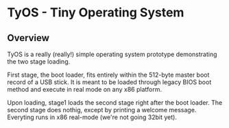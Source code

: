 #  TyOS - Tiny Operating System

##  Overview
<p>TyOS is a really (really!) simple operating system prototype demonstrating
 the two stage loading.
</p>
<p>First stage, the boot loader, fits entirely within
 the 512-byte master boot record of a USB stick. It is meant to be loaded
 through legacy BIOS boot method and execute in real mode on any x86 platform.
</p>
<p>Upon loading, stage1 loads the second stage right after the boot loader.
 The second stage does nothig, except by printing a welcome message.
 Everyting runs in x86 real-mode (we're not going 32bit yet).
</p>
